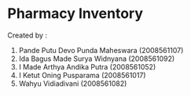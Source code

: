 # Pharmacy Inventory

Created by :
1. Pande Putu Devo Punda Maheswara (2008561107)
2. Ida Bagus Made Surya Widnyana (2008561092)
3. I Made Arthya Andika Putra (2008561052)
4. I Ketut Oning Pusparama (2008561017)
5. Wahyu Vidiadivani (2008561082)
